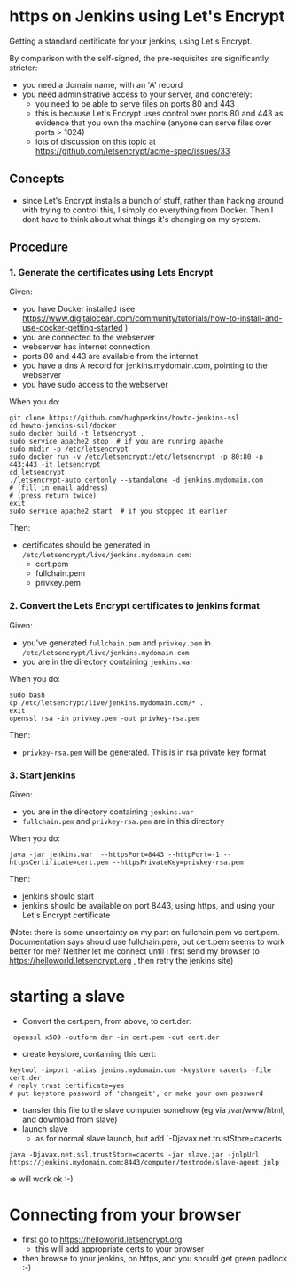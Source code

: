 # https on Jenkins using Let's Encrypt

Getting a standard certificate for your jenkins, using Let's Encrypt.

By comparison with the self-signed, the pre-requisites are significantly stricter:
- you need a domain name, with an 'A' record
- you need administrative access to your server, and concretely:
  - you need to be able to serve files on ports 80 and 443
  - this is because Let's Encrypt uses control over ports 80 and 443 as evidence that you own the machine (anyone can
serve files over ports > 1024)
  - lots of discussion on this topic at https://github.com/letsencrypt/acme-spec/issues/33

## Concepts

- since Let's Encrypt installs a bunch of stuff, rather than hacking around with trying to control this, I simply do
everything from Docker.  Then I dont have to think about what things it's changing on my system.

## Procedure

### 1. Generate the certificates using Lets Encrypt

Given:
- you have Docker installed (see https://www.digitalocean.com/community/tutorials/how-to-install-and-use-docker-getting-started )
- you are connected to the webserver
- webserver has internet connection
- ports 80 and 443 are available from the internet
- you have a dns A record for jenkins.mydomain.com, pointing to the webserver
- you have sudo access to the webserver

When you do:
```
git clone https://github.com/hughperkins/howto-jenkins-ssl
cd howto-jenkins-ssl/docker
sudo docker build -t letsencrypt .
sudo service apache2 stop  # if you are running apache
sudo mkdir -p /etc/letsencrypt
sudo docker run -v /etc/letsencrypt:/etc/letsencrypt -p 80:80 -p 443:443 -it letsencrypt
cd letsencrypt
./letsencrypt-auto certonly --standalone -d jenkins.mydomain.com
# (fill in email address)
# (press return twice)
exit
sudo service apache2 start  # if you stopped it earlier
```
Then:
- certificates should be generated in `/etc/letsencrypt/live/jenkins.mydomain.com`:
  - cert.pem
  - fullchain.pem
  - privkey.pem

### 2. Convert the Lets Encrypt certificates to jenkins format

Given:
- you've generated `fullchain.pem` and `privkey.pem` in `/etc/letsencrypt/live/jenkins.mydomain.com`
- you are in the directory containing `jenkins.war`

When you do:
```
sudo bash
cp /etc/letsencrypt/live/jenkins.mydomain.com/* .
exit
openssl rsa -in privkey.pem -out privkey-rsa.pem
```
Then:
- `privkey-rsa.pem` will be generated.  This is in rsa private key format

### 3. Start jenkins

Given:
- you are in the directory containing `jenkins.war`
- `fullchain.pem` and `privkey-rsa.pem` are in this directory

When you do:
```
java -jar jenkins.war  --httpsPort=8443 --httpPort=-1 --httpsCertificate=cert.pem --httpsPrivateKey=privkey-rsa.pem
```

Then:
- jenkins should start
- jenkins should be available on port 8443, using https, and using your Let's Encrypt certificate

(Note: there is some uncertainty on my part on fullchain.pem vs cert.pem.  Documentation says should use fullchain.pem, but cert.pem seems to work better for me?  Neither let me connect until I first send my browser to https://helloworld.letsencrypt.org , then retry the jenkins site)

# starting a slave

* Convert the cert.pem, from above, to cert.der:
```
 openssl x509 -outform der -in cert.pem -out cert.der
```

* create keystore, containing this cert:

```
keytool -import -alias jenins.mydomain.com -keystore cacerts -file cert.der
# reply trust certificate=yes
# put keystore password of 'changeit', or make your own password
```
* transfer this file to the slave computer somehow (eg via /var/www/html, and download from slave)
* launch slave
  * as for normal slave launch, but add `-Djavax.net.trustStore=cacerts
```
java -Djavax.net.ssl.trustStore=cacerts -jar slave.jar -jnlpUrl https://jenkins.mydomain.com:8443/computer/testnode/slave-agent.jnlp
```
=> will work ok :-)

# Connecting from your browser

- first go to https://helloworld.letsencrypt.org
  - this will add appropriate certs to your browser
- then browse to your jenkins, on https, and you should get green padlock :-)

